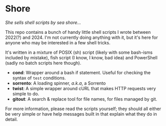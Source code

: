 # Shore

*She sells shell scripts by sea shore...*

This repo contains a bunch of handy little shell scripts I wrote between 
2022(?) and 2024. I'm not currently doing anything with it, but it's here 
for anyone who may be interested in a few shell tricks.

It's written in a mixture of POSIX (sh) script (likely with some bash-isms 
included by mistake), fish script (I know, I know, bad idea) and PowerShell 
(sadly no batch scripts here though).

- **cond**: Wrapper around a bash if statement. Useful for checking the 
  syntax of `test` conditions.
- **sorrento**: A loading spinner, *a.k.a*, a Sorrento
- **twist**: A simple wrapper around cURL that makes HTTP requests very 
  simple to do.
- **gitout**: A search & replace tool for file names, for files managed by 
  git.

For more information, please read the scripts yourself; they should all 
either be very simple or have help messages built in that explain what they 
do in detail.
